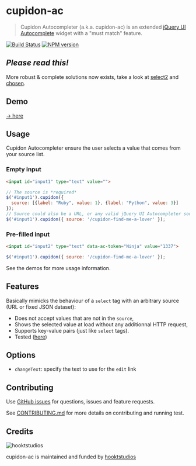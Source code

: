 # cupidon-ac

> Cupidon Autocompleter (a.k.a. cupidon-ac) is an extended
[jQuery UI Autocomplete](http://jqueryui.com/autocomplete/)
widget with a "must match" feature.

[![Build Status](https://travis-ci.org/hooktstudios/cupidon-ac.png?branch=master)](https://travis-ci.org/hooktstudios/cupidon-ac)
[![NPM version](https://badge.fury.io/js/cupidon-ac.png)](https://npmjs.org/package/cupidon-ac)

## *Please read this!*

More robust & complete solutions now exists, take a look at [select2][select2] and [chosen][chosen].

## Demo
[→ here](http://hooktstudios.github.com/cupidon-ac/examples.html)

## Usage

Cupidon Autocompleter ensure the user selects a value that comes from your source list.

### Empty input
```html
<input id="input1" type="text" value="">
```

```javascript
// The source is *required*
$('#input1').cupidon({
  source: [{label: "Ruby", value: 1}, {label: "Python", value: 3}]
});
// Source could also be a URL, or any valid jQuery UI Autocompleter source
$('#input1').cupidon({ source: '/cupidon-find-me-a-lover' });
```

### Pre-filled input
```html
<input id="input2" type="text" data-ac-token="Ninja" value="1337">
```

```javascript
$('#input1').cupidon({ source: '/cupidon-find-me-a-lover' });
```

See the demos for more usage information.

## Features

Basically mimicks the behaviour of a `select` tag with an arbitrary source
(URL or fixed JSON dataset):
* Does not accept values that are not in the `source`,
* Shows the selected value at load without any additionnal HTTP request,
* Supports key-value pairs (just like `select` tags).
* Tested ([here](http://hooktstudios.github.com/cupidon-ac/test.html))

## Options
* `changeText`: specify the text to use for the `edit` link

## Contributing
Use [GitHub issues](https://github.com/hooktstudios/cupidon-ac/issues) for questions, issues and feature requests.

See [CONTRIBUTING.md](https://github.com/hooktstudios/cupidon-ac/blob/master/CONTRIBUTING.md) for more details on contributing and running test.

## Credits
![hooktstudios](http://hooktstudios.com/logo.png)

cupidon-ac is maintained and funded by [hooktstudios](http://github.com/hooktstudios)

[chosen]: http://harvesthq.github.io/chosen/
[select2]: http://ivaynberg.github.io/select2/
